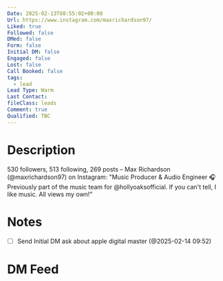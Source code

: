 ```yaml
---
Date: 2025-02-13T08:55:02+00:00
Url: https://www.instagram.com/maxrichardson97/
Liked: true
Followed: false
DMed: false
Form: false
Initial DM: false
Engaged: false
Lost: false
Call Booked: false
tags:
  - lead
Lead Type: Warm
Last Contact: 
fileClass: leads
Comment: true
Qualified: TBC
---
```

# Description
530 followers, 513 following, 269 posts – Max Richardson (@maxrichardson97) on Instagram: "Music Producer & Audio Engineer 🎧
Previously part of the music team for @hollyoaksofficial. 
If you can't tell, I like music. All views my own!"
# Notes
- [ ] Send Initial DM ask about apple digital master (@2025-02-14 09:52) 
# DM Feed